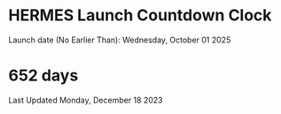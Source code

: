 # HERMES Launch Countdown Clock

Launch date (No Earlier Than): Wednesday, October 01 2025
# 652 days

Last Updated Monday, December 18 2023